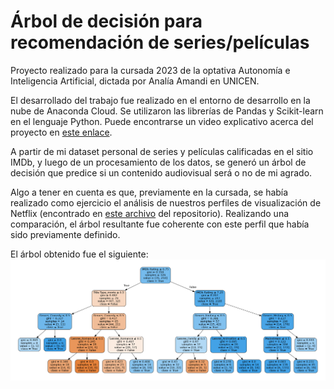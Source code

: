 # Árbol de decisión para recomendación de series/películas
Proyecto realizado para la cursada 2023 de la optativa Autonomía e Inteligencia Artificial, dictada por Analía Amandi en UNICEN. 

El desarrollado del trabajo fue realizado en el entorno de desarrollo en la nube de Anaconda Cloud. Se utilizaron las librerías de Pandas y Scikit-learn en el lenguaje Python. Puede encontrarse un video explicativo acerca del proyecto en [este enlace](https://youtu.be/Q9m84_aDgRY?si=EVGVgpX8MH859vpv).

A partir de mi dataset personal de series y películas calificadas en el sitio IMDb, y luego de un procesamiento de los datos, se generó un árbol de decisión que predice si un contenido audiovisual será o no de mi agrado. 

Algo a tener en cuenta es que, previamente en la cursada, se había realizado como ejercicio el análisis de nuestros perfiles de visualización de Netflix (encontrado en [este archivo](https://github.com/feliarroyo/arbol-decision-imdb/blob/main/prefs.md) del repositorio). Realizando una comparación, el árbol resultante fue coherente con este perfil que había sido previamente definido.

El árbol obtenido fue el siguiente:
![Árbol finalizado](https://github.com/feliarroyo/arbol-decision-imdb/blob/main/tree-image.png)
